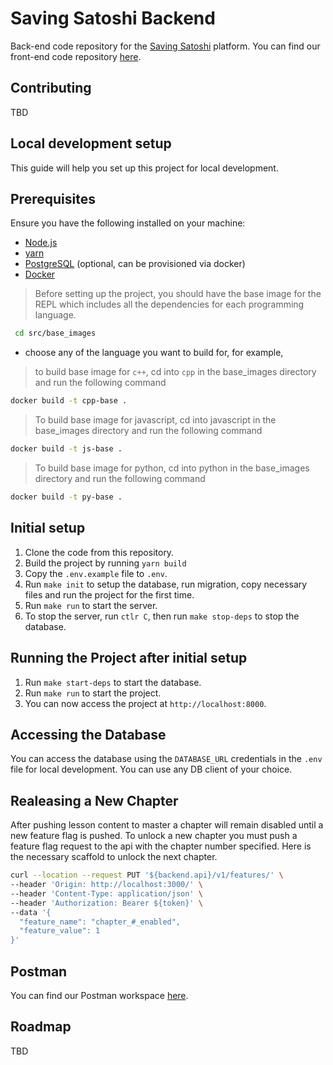# Saving Satoshi Backend

Back-end code repository for the [Saving Satoshi](https://savingsatoshi.com/) platform.
You can find our front-end code repository [here](https://github.com/saving-satoshi/saving-satoshi).

## Contributing

TBD

## Local development setup

This guide will help you set up this project for local development.

## Prerequisites

Ensure you have the following installed on your machine:

- [Node.js](https://nodejs.org)
- [yarn](https://yarnpkg.com/)
- [PostgreSQL](https://www.postgresql.org/) (optional, can be provisioned via docker)
- [Docker](https://docs.docker.com/engine/install/)

> Before setting up the project, you should have the base image for the REPL which includes all the dependencies for each programming language.

```bash
 cd src/base_images
 ```

- choose any of the language you want to build for, for example,

> to build base image for `c++`, cd into `cpp` in the base_images directory and run the following command

```bash
docker build -t cpp-base .
```

> To build base image for javascript, cd into javascript in the base_images directory and run the following command

```bash
docker build -t js-base .
```

> To build base image for python, cd into python in the base_images directory and run the following command

```bash
docker build -t py-base .
```

## Initial setup

1. Clone the code from this repository.
2. Build the project by running `yarn build`
3. Copy the `.env.example` file to `.env`.
4. Run `make init` to setup the database, run migration, copy necessary files and run the project for the first time.
5. Run `make run` to start the server.
6. To stop the server, run `ctlr C`, then run `make stop-deps` to stop the database.

## Running the Project after initial setup

1. Run `make start-deps` to start the database.
2. Run `make run` to start the project.
3. You can now access the project at `http://localhost:8000`.

## Accessing the Database

You can access the database using the `DATABASE_URL` credentials in the `.env` file for local development. You can use any DB client of your choice.

## Realeasing a New Chapter

After pushing lesson content to master a chapter will remain disabled until a new feature flag is pushed. To unlock a new chapter you must push a feature flag request to the api with the chapter number specified.  Here is the necessary scaffold to unlock the next chapter.

```bash
curl --location --request PUT '${backend.api}/v1/features/' \
--header 'Origin: http://localhost:3000/' \
--header 'Content-Type: application/json' \
--header 'Authorization: Bearer ${token}' \
--data '{
  "feature_name": "chapter_#_enabled",
  "feature_value": 1
}'
```

## Postman

You can find our Postman workspace [here](https://www.postman.com/saving-satoshi/workspace/saving-satoshi/collection/1182590-df829bc3-2d1a-43dc-8048-8480dfd02f75?ctx=documentation).

## Roadmap

TBD
